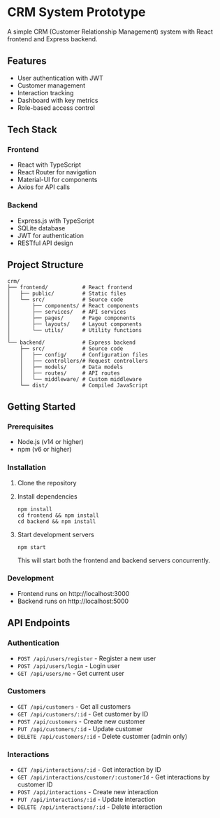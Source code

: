 # CRM System Prototype

A simple CRM (Customer Relationship Management) system with React frontend and Express backend.

## Features

- User authentication with JWT
- Customer management
- Interaction tracking
- Dashboard with key metrics
- Role-based access control

## Tech Stack

### Frontend
- React with TypeScript
- React Router for navigation
- Material-UI for components
- Axios for API calls

### Backend
- Express.js with TypeScript
- SQLite database
- JWT for authentication
- RESTful API design

## Project Structure

```
crm/
├── frontend/           # React frontend
│   ├── public/         # Static files
│   └── src/            # Source code
│       ├── components/ # React components
│       ├── services/   # API services
│       ├── pages/      # Page components
│       ├── layouts/    # Layout components
│       └── utils/      # Utility functions
│
└── backend/            # Express backend
    ├── src/            # Source code
    │   ├── config/     # Configuration files
    │   ├── controllers/# Request controllers
    │   ├── models/     # Data models
    │   ├── routes/     # API routes
    │   └── middleware/ # Custom middleware
    └── dist/           # Compiled JavaScript
```

## Getting Started

### Prerequisites

- Node.js (v14 or higher)
- npm (v6 or higher)

### Installation

1. Clone the repository
2. Install dependencies
   ```
   npm install
   cd frontend && npm install
   cd backend && npm install
   ```

3. Start development servers
   ```
   npm start
   ```
   This will start both the frontend and backend servers concurrently.

### Development

- Frontend runs on http://localhost:3000
- Backend runs on http://localhost:5000

## API Endpoints

### Authentication
- `POST /api/users/register` - Register a new user
- `POST /api/users/login` - Login user
- `GET /api/users/me` - Get current user

### Customers
- `GET /api/customers` - Get all customers
- `GET /api/customers/:id` - Get customer by ID
- `POST /api/customers` - Create new customer
- `PUT /api/customers/:id` - Update customer
- `DELETE /api/customers/:id` - Delete customer (admin only)

### Interactions
- `GET /api/interactions/:id` - Get interaction by ID
- `GET /api/interactions/customer/:customerId` - Get interactions by customer ID
- `POST /api/interactions` - Create new interaction
- `PUT /api/interactions/:id` - Update interaction
- `DELETE /api/interactions/:id` - Delete interaction